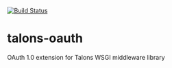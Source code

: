 [![Build Status](https://travis-ci.org/swistakm/talons-oauth.svg?branch=master)](https://travis-ci.org/swistakm/talons-oauth)

talons-oauth
============

OAuth 1.0 extension for Talons WSGI middleware library
